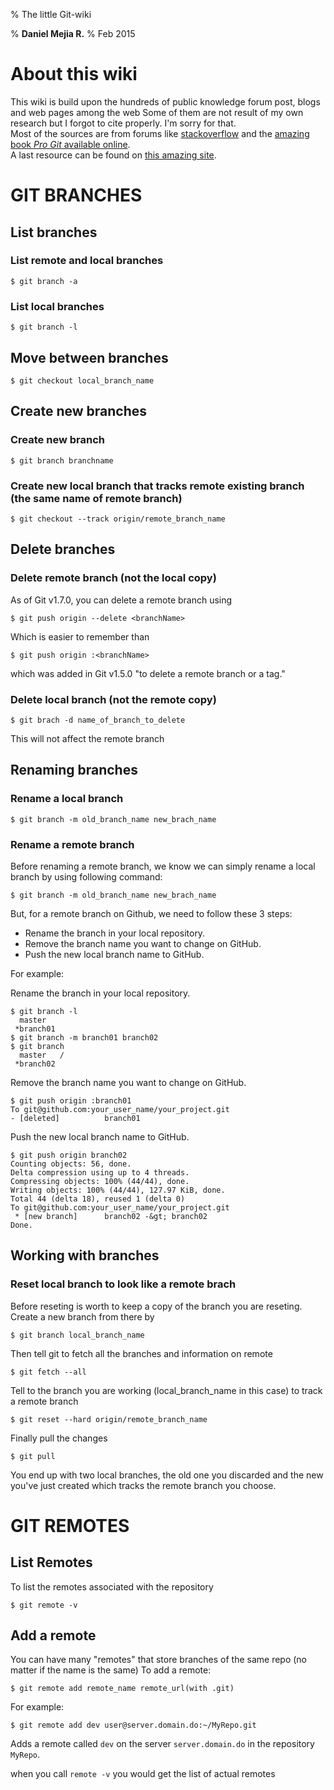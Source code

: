 % The little Git-wiki
<!-- AUTHOR: Daniel Mejia R. Email: [danielmejia55@gmail.com](mailto:danielmejia55@gmail.com) -->
% **Daniel Mejia R.**
% Feb 2015

<!-- Table of contents: Run pandoc with --toc option -->



# About this wiki
This wiki is build upon the hundreds of public knowledge forum post, blogs and web pages among the web
Some of them are not result of my own research but I forgot to cite properly. I'm sorry for that.  
Most of the sources are from forums like [stackoverflow](http://stackoverflow.com) and the [amazing
book *Pro Git* available online](http://www.git-scm.com/book).  
A last resource can be found on [this amazing site](http://lmgtfy.com/?q=git+how+to).  


<!-- Include chapter files using the option #include and the file name inside double quotes ". -->
<!-- TITLE: The little Git-wiki -->
<!-- CHAPTER: GIT BRANCHES -->
<!-- DATE: Feb 2015 -->
<!-- TOC: on -->

# GIT BRANCHES

## List branches

### List remote and local branches


~~~~~~~~~~~~~~~~~~~~~~~~~~~~~~~~~~~~~~~~~~~~~~~~~~~~~~~~~~~~~~~
$ git branch -a
~~~~~~~~~~~~~~~~~~~~~~~~~~~~~~~~~~~~~~~~~~~~~~~~~~~~~~~~~~~~~~~

### List local branches


~~~~~~~~~~~~~~~~~~~~~~~~~~~~~~~~~~~~~~~~~~~~~~~~~~~~~~~~~~~~~~~
$ git branch -l
~~~~~~~~~~~~~~~~~~~~~~~~~~~~~~~~~~~~~~~~~~~~~~~~~~~~~~~~~~~~~~~

## Move between branches


~~~~~~~~~~~~~~~~~~~~~~~~~~~~~~~~~~~~~~~~~~~~~~~~~~~~~~~~~~~~~~~
$ git checkout local_branch_name
~~~~~~~~~~~~~~~~~~~~~~~~~~~~~~~~~~~~~~~~~~~~~~~~~~~~~~~~~~~~~~~

## Create new branches
### Create new branch


~~~~~~~~~~~~~~~~~~~~~~~~~~~~~~~~~~~~~~~~~~~~~~~~~~~~~~~~~~~~~~~
$ git branch branchname
~~~~~~~~~~~~~~~~~~~~~~~~~~~~~~~~~~~~~~~~~~~~~~~~~~~~~~~~~~~~~~~

### Create new local branch that tracks remote existing branch (the same name of remote branch)


~~~~~~~~~~~~~~~~~~~~~~~~~~~~~~~~~~~~~~~~~~~~~~~~~~~~~~~~~~~~~~~
$ git checkout --track origin/remote_branch_name
~~~~~~~~~~~~~~~~~~~~~~~~~~~~~~~~~~~~~~~~~~~~~~~~~~~~~~~~~~~~~~~

## Delete branches
### Delete remote branch (not the local copy)

As of Git v1.7.0, you can delete a remote branch using   


~~~~~~~~~~~~~~~~~~~~~~~~~~~~~~~~~~~~~~~~~~~~~~~~~~~~~~~~~~~~~~~
$ git push origin --delete <branchName>
~~~~~~~~~~~~~~~~~~~~~~~~~~~~~~~~~~~~~~~~~~~~~~~~~~~~~~~~~~~~~~~

Which is easier to remember than   


~~~~~~~~~~~~~~~~~~~~~~~~~~~~~~~~~~~~~~~~~~~~~~~~~~~~~~~~~~~~~~~
$ git push origin :<branchName>
~~~~~~~~~~~~~~~~~~~~~~~~~~~~~~~~~~~~~~~~~~~~~~~~~~~~~~~~~~~~~~~

which was added in Git v1.5.0 "to delete a remote branch or a tag."   

### Delete local branch (not the remote copy)


~~~~~~~~~~~~~~~~~~~~~~~~~~~~~~~~~~~~~~~~~~~~~~~~~~~~~~~~~~~~~~~
$ git brach -d name_of_branch_to_delete
~~~~~~~~~~~~~~~~~~~~~~~~~~~~~~~~~~~~~~~~~~~~~~~~~~~~~~~~~~~~~~~

This will not affect the remote branch 

## Renaming branches
### Rename a local branch


~~~~~~~~~~~~~~~~~~~~~~~~~~~~~~~~~~~~~~~~~~~~~~~~~~~~~~~~~~~~~~~
$ git branch -m old_branch_name new_brach_name
~~~~~~~~~~~~~~~~~~~~~~~~~~~~~~~~~~~~~~~~~~~~~~~~~~~~~~~~~~~~~~~

### Rename a remote branch

Before renaming a remote branch, we know we can simply rename a local branch by using following command:   


~~~~~~~~~~~~~~~~~~~~~~~~~~~~~~~~~~~~~~~~~~~~~~~~~~~~~~~~~~~~~~~
$ git branch -m old_branch_name new_brach_name
~~~~~~~~~~~~~~~~~~~~~~~~~~~~~~~~~~~~~~~~~~~~~~~~~~~~~~~~~~~~~~~

But, for a remote branch on Github, we need to follow these 3 steps:

* Rename the branch in your local repository.   
* Remove the branch name you want to change on GitHub.   
* Push the new local branch name to GitHub.   

For example:   

Rename the branch in your local repository.

~~~~~~~~~~~~~~~~~~~~~~~~~~~~~~~~~~~~~~~~~~~~~~~~~~~~~~~~~~~~~~~
$ git branch -l   
  master   
 *branch01  
$ git branch -m branch01 branch02   
$ git branch  
  master   / 
 *branch02
~~~~~~~~~~~~~~~~~~~~~~~~~~~~~~~~~~~~~~~~~~~~~~~~~~~~~~~~~~~~~~~

Remove the branch name you want to change on GitHub.   

~~~~~~~~~~~~~~~~~~~~~~~~~~~~~~~~~~~~~~~~~~~~~~~~~~~~~~~~~~~~~~~
$ git push origin :branch01    
To git@github.com:your_user_name/your_project.git    
- [deleted]          branch01    
~~~~~~~~~~~~~~~~~~~~~~~~~~~~~~~~~~~~~~~~~~~~~~~~~~~~~~~~~~~~~~~

Push the new local branch name to GitHub.


~~~~~~~~~~~~~~~~~~~~~~~~~~~~~~~~~~~~~~~~~~~~~~~~~~~~~~~~~~~~~~~
$ git push origin branch02    
Counting objects: 56, done.    
Delta compression using up to 4 threads.    
Compressing objects: 100% (44/44), done.    
Writing objects: 100% (44/44), 127.97 KiB, done.    
Total 44 (delta 18), reused 1 (delta 0)    
To git@github.com:your_user_name/your_project.git    
 * [new branch]      branch02 -&gt; branch02    
Done.    
~~~~~~~~~~~~~~~~~~~~~~~~~~~~~~~~~~~~~~~~~~~~~~~~~~~~~~~~~~~~~~~

## Working with branches
### Reset local branch to look like a remote brach

Before reseting is worth to keep a copy of the branch you are reseting.
Create a new branch from there by

~~~~~~~~~~~~~~~~~~~~~~~~~~~~~~~~~~~~~~~~~~~~~~~~~~~~~~~~~~~~~~~
$ git branch local_branch_name
~~~~~~~~~~~~~~~~~~~~~~~~~~~~~~~~~~~~~~~~~~~~~~~~~~~~~~~~~~~~~~~

Then tell git to fetch all the branches and information on remote

~~~~~~~~~~~~~~~~~~~~~~~~~~~~~~~~~~~~~~~~~~~~~~~~~~~~~~~~~~~~~~~
$ git fetch --all
~~~~~~~~~~~~~~~~~~~~~~~~~~~~~~~~~~~~~~~~~~~~~~~~~~~~~~~~~~~~~~~

Tell to the branch you are working (local_branch_name in this case) to track a remote branch

~~~~~~~~~~~~~~~~~~~~~~~~~~~~~~~~~~~~~~~~~~~~~~~~~~~~~~~~~~~~~~~
$ git reset --hard origin/remote_branch_name
~~~~~~~~~~~~~~~~~~~~~~~~~~~~~~~~~~~~~~~~~~~~~~~~~~~~~~~~~~~~~~~

Finally pull the changes

~~~~~~~~~~~~~~~~~~~~~~~~~~~~~~~~~~~~~~~~~~~~~~~~~~~~~~~~~~~~~~~
$ git pull
~~~~~~~~~~~~~~~~~~~~~~~~~~~~~~~~~~~~~~~~~~~~~~~~~~~~~~~~~~~~~~~

You end up with two local branches, the old one you discarded and the new you've just created
which tracks the remote branch you choose.
<!-- TITLE: The little Git-wiki -->
<!-- CHAPTER: GIT REMOTES -->
<!-- DATE: Feb 2015 -->
<!-- TOC: on -->

# GIT REMOTES
## List Remotes

To list the remotes associated with the repository


~~~~~~~~~~~~~~~~~~~~~~~~~~~~~~~~~~~~~~~~~~~~~~~~~~~~~~~~~~~~~~~
$ git remote -v
~~~~~~~~~~~~~~~~~~~~~~~~~~~~~~~~~~~~~~~~~~~~~~~~~~~~~~~~~~~~~~~

## Add a remote

You can have many "remotes" that store branches of the same repo (no matter if the name is the same)
To add a remote:


~~~~~~~~~~~~~~~~~~~~~~~~~~~~~~~~~~~~~~~~~~~~~~~~~~~~~~~~~~~~~~~
$ git remote add remote_name remote_url(with .git)
~~~~~~~~~~~~~~~~~~~~~~~~~~~~~~~~~~~~~~~~~~~~~~~~~~~~~~~~~~~~~~~

For example:


~~~~~~~~~~~~~~~~~~~~~~~~~~~~~~~~~~~~~~~~~~~~~~~~~~~~~~~~~~~~~~~
$ git remote add dev user@server.domain.do:~/MyRepo.git
~~~~~~~~~~~~~~~~~~~~~~~~~~~~~~~~~~~~~~~~~~~~~~~~~~~~~~~~~~~~~~~

Adds a remote called `dev` on the server `server.domain.do` in the repository `MyRepo`.

when you call `remote -v` you would get the list of actual remotes


